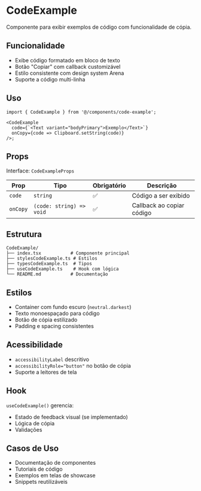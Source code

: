 # CodeExample

Componente para exibir exemplos de código com funcionalidade de cópia.

## Funcionalidade

- Exibe código formatado em bloco de texto
- Botão "Copiar" com callback customizável
- Estilo consistente com design system Arena
- Suporte a código multi-linha

## Uso

```tsx
import { CodeExample } from '@/components/code-example';

<CodeExample
  code={`<Text variant="bodyPrimary">Exemplo</Text>`}
  onCopy={code => Clipboard.setString(code)}
/>;
```

## Props

Interface: `CodeExampleProps`

| Prop     | Tipo                     | Obrigatório | Descrição                 |
| -------- | ------------------------ | ----------- | ------------------------- |
| `code`   | `string`                 | ✅          | Código a ser exibido      |
| `onCopy` | `(code: string) => void` | ✅          | Callback ao copiar código |

## Estrutura

```
CodeExample/
├── index.tsx           # Componente principal
├── stylesCodeExample.ts # Estilos
├── typesCodeExample.ts  # Tipos
├── useCodeExample.ts    # Hook com lógica
└── README.md           # Documentação
```

## Estilos

- Container com fundo escuro (`neutral.darkest`)
- Texto monoespaçado para código
- Botão de cópia estilizado
- Padding e spacing consistentes

## Acessibilidade

- `accessibilityLabel` descritivo
- `accessibilityRole="button"` no botão de cópia
- Suporte a leitores de tela

## Hook

`useCodeExample()` gerencia:

- Estado de feedback visual (se implementado)
- Lógica de cópia
- Validações

## Casos de Uso

- Documentação de componentes
- Tutoriais de código
- Exemplos em telas de showcase
- Snippets reutilizáveis
